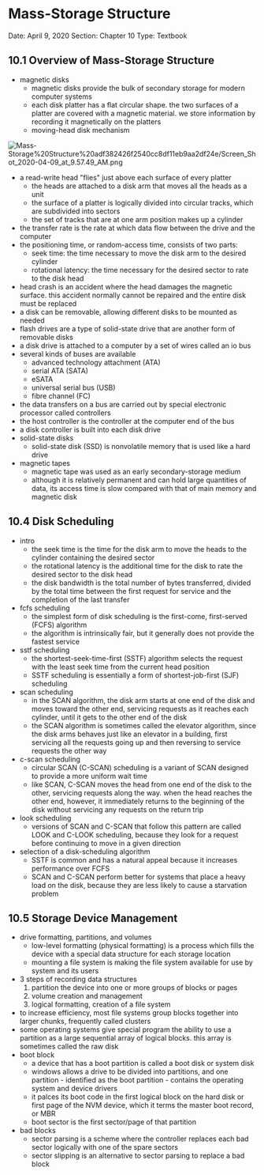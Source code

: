 # Mass-Storage Structure

Date: April 9, 2020
Section: Chapter 10
Type: Textbook

## 10.1 Overview of Mass-Storage Structure
- magnetic disks
  - magnetic disks provide the bulk of secondary storage for modern computer systems
  - each disk platter has a flat circular shape. the two surfaces of a platter are covered with a magnetic material. we store information by recording it magnetically on the platters
  - moving-head disk mechanism

![Mass-Storage%20Structure%20adf382426f2540cc8df11eb9aa2df24e/Screen_Shot_2020-04-09_at_9.57.49_AM.png](Mass-Storage%20Structure%20adf382426f2540cc8df11eb9aa2df24e/Screen_Shot_2020-04-09_at_9.57.49_AM.png)

- a read-write head "flies" just above each surface of every platter
  - the heads are attached to a disk arm that moves all the heads as a unit
  - the surface of a platter is logically divided into circular tracks, which are subdivided into sectors
  - the set of tracks that are at one arm position makes up a cylinder
- the transfer rate is the rate at which data flow between the drive and the computer
- the positioning time, or random-access time, consists of two parts:
  - seek time: the time necessary to move the disk arm to the desired cylinder
  - rotational latency: the time necessary for the desired sector to rate to the disk head
- head crash is an accident where the head damages the magnetic surface. this accident normally cannot be repaired and the entire disk must be replaced
- a disk can be removable, allowing different disks to be mounted as needed
- flash drives are a type of solid-state drive that are another form of removable disks
- a disk drive is attached to a computer by a set of wires called an io bus
- several kinds of buses are available
  - advanced technology attachment (ATA)
  - serial ATA (SATA)
  - eSATA
  - universal serial bus (USB)
  - fibre channel (FC)
- the data transfers on a bus are carried out by special electronic processor called controllers
- the host controller is the controller at the computer end of the bus
- a disk controller is built into each disk drive
- solid-state disks
  - solid-state disk (SSD) is nonvolatile memory that is used like a hard drive
- magnetic tapes
  - magnetic tape was used as an early secondary-storage medium
  - although it is relatively permanent and can hold large quantities of data, its access time is slow compared with that of main memory and magnetic disk

## 10.4 Disk Scheduling
- intro
  - the seek time is the time for the disk arm to move the heads to the cylinder containing the desired sector
  - the rotational latency is the additional time for the disk to rate the desired sector to the disk head
  - the disk bandwidth is the total number of bytes transferred, divided by the total time between the first request for service and the completion of the last transfer
- fcfs scheduling
  - the simplest form of disk scheduling is the first-come, first-served (FCFS) algorithm
  - the algorithm is intrinsically fair, but it generally does not provide the fastest service
- sstf scheduling
  - the shortest-seek-time-first (SSTF) algorithm selects the request with the least seek time from the current head position
  - SSTF scheduling is essentially a form of shortest-job-first (SJF) scheduling
- scan scheduling
  - in the SCAN algorithm, the disk arm starts at one end of the disk and moves toward the other end, servicing requests as it reaches each cylinder, until it gets to the other end of the disk
  - the SCAN algorithm is sometimes called the elevator algorithm, since the disk arms behaves just like an elevator in a building, first servicing all the requests going up and then reversing to service requests the other way
- c-scan scheduling
  - circular SCAN (C-SCAN) scheduling is a variant of SCAN designed to provide a more uniform wait time
  - like SCAN, C-SCAN moves the head from one end of the disk to the other, servicing requests along the way. when the head reaches the other end, however, it immediately returns to the beginning of the disk without servicing any requests on the return trip
- look scheduling
  - versions of SCAN and C-SCAN that follow this pattern are called LOOK and C-LOOK scheduling, because they look for a request before continuing to move in a given direction
- selection of a disk-scheduling algorithm
  - SSTF is common and has a natural appeal because it increases performance over FCFS
  - SCAN and C-SCAN perform better for systems that place a heavy load on the disk, because they are less likely to cause a starvation problem

## 10.5 Storage Device Management
- drive formatting, partitions, and volumes
  - low-level formatting (physical formatting) is a process which fills the device with a special data structure for each storage location
  - mounting a file system is making the file system available for use by system and its users
- 3 steps of recording data structures
  1. partition the device into one or more groups of blocks or pages
  2. volume creation and management
  3. logical formatting, creation of a file system
- to increase efficiency, most file systems group blocks together into larger chunks, frequently called clusters
- some operating systems give special program the ability to use a partition as a large sequential array of logical blocks. this array is sometimes called the raw disk
- boot block
  - a device that has a boot partition is called a boot disk or system disk
  - windows allows a drive to be divided into partitions, and one partition - identified as the boot partition - contains the operating system and device drivers
  - it palces its boot code in the first logical block on the hard disk or first page of the NVM device, which it terms the master boot record, or MBR
  - boot sector is the first sector/page of that partition
- bad blocks
  - sector parsing is a scheme where the controller replaces each bad sector logically with one of the spare sectors
  - sector slipping is an alternative to sector parsing to replace a bad block
